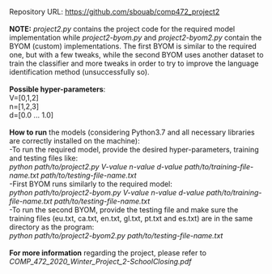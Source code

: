 Repository URL: https://github.com/sbouab/comp472_project2
<br>
<br>
<b>NOTE:</b> <i>project2.py</i> contains the project code for the required model implementation while <i>project2-byom.py</i> and <i>project2-byom2.py</i> contain the BYOM (custom) implementations. The first BYOM is similar to the required one, but with a few tweaks, while the second BYOM uses another dataset to train the classifier and more tweaks in order to try to improve the language identification method (unsuccessfully so).
<br>
<br>
<b>Possible hyper-parameters</b>:
<br>
V=[0,1,2]
<br>
n=[1,2,3]
<br>
d=[0.0 ... 1.0]
<br>
<br>
<b>How to run</b> the models (considering Python3.7 and all necessary libraries are correctly installed on the machine):
<br>
-To run the required model, provide the desired hyper-parameters, training and testing files like:
<br>
<i>python path/to/project2.py V-value n-value d-value path/to/training-file-name.txt path/to/testing-file-name.txt</i>
<br>
-First BYOM runs similarly to the required model:
<br>
<i>python path/to/project2-byom.py V-value n-value d-value path/to/training-file-name.txt path/to/testing-file-name.txt</i>
<br>
-To run the second BYOM, provide the testing file and make sure the training files (eu.txt, ca.txt, en.txt, gl.txt, pt.txt and es.txt) are in the same directory as the program:
<br>
<i>python path/to/project2-byom2.py path/to/testing-file-name.txt</i>
<br>
<br>
<b>For more information</b> regarding the project, please refer to <i>COMP_472_2020_Winter_Project_2-SchoolClosing.pdf</i>
